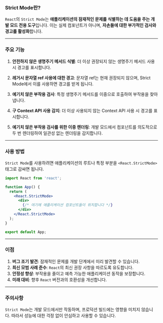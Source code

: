### Strict Mode란?

`React`의 `Strict Mode`는 **애플리케이션의 잠재적인 문제를 식별하는 데 도움을 주는 개발 모드 전용 도구**입니다. 이는 실제 컴포넌트가 아니며, **자손들에 대한 부가적인 검사와 경고를 활성화**합니다.

---
### 주요 기능

1. **안전하지 않은 생명주기 메서드 식별**: 
   더 이상 권장되지 않는 생명주기 메서드 사용 시 경고를 표시합니다.

2. **레거시 문자열 ref 사용에 대한 경고**: 
   문자열 ref는 현재 권장되지 않으며, Strict Mode에서 이를 사용하면 경고를 받게 됩니다.

3. **예기치 않은 부작용 검사**: 
   특정 생명주기 메서드를 이중으로 호출하여 부작용을 찾아냅니다.

4. **구 Context API 사용 감지**: 
   더 이상 사용되지 않는 Context API 사용 시 경고를 표시합니다.

5. **예기치 않은 부작용 검사를 위한 이중 렌더링**:
   개발 모드에서 컴포넌트를 의도적으로 두 번 렌더링하여 일관성 없는 렌더링을 감지합니다.

---
### 사용 방법

`Strict Mode`를 사용하려면 애플리케이션의 루트나 특정 부분을 `<React.StrictMode>` 태그로 감싸면 됩니다.

```jsx
import React from 'react';

function App() {
  return (
    <React.StrictMode>
      <div>
        {/* 여기에 애플리케이션 컴포넌트들이 위치합니다 */}
      </div>
    </React.StrictMode>
  );
}

export default App;
```

---
### 이점

1. **버그 조기 발견**: 잠재적인 문제를 개발 단계에서 미리 발견할 수 있습니다.
2. **최신 모범 사례 준수**: `React`의 최신 권장 사항을 따르도록 유도합니다.
3. **안정성 향상**: 부작용을 줄이고 예측 가능한 애플리케이션 동작을 보장합니다.
4. **미래 대비**: 향후 `React` 버전과의 호환성을 개선합니다.

---
### 주의사항

`Strict Mode`는 개발 모드에서만 작동하며, 프로덕션 빌드에는 영향을 미치지 않습니다. 따라서 성능에 대한 걱정 없이 안심하고 사용할 수 있습니다.

